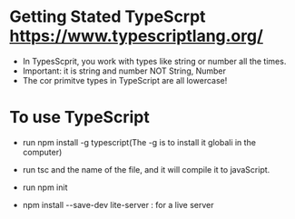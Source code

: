 # Getting Stated TypeScrpt https://www.typescriptlang.org/

* In TypesScprit, you work with types like string or number all the times.
* Important: it is string and number NOT String, Number
* The cor primitve types in TypeScript are all lowercase!

# To use TypeScript



* run npm install -g typescript(The -g is to install it globali in the computer)
* run tsc and the name of the file, and it will compile it to javaScript.

* run npm init
* npm install --save-dev lite-server :  for a live server







